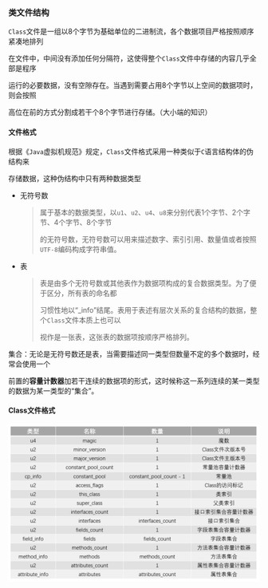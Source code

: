 ### 类文件结构

`Class`文件是一组以8个字节为基础单位的二进制流，各个数据项目严格按照顺序紧凑地排列

在文件中，中间没有添加任何分隔符，这使得整个`Class`文件中存储的内容几乎全部是程序

运行的必要数据，没有空隙存在。当遇到需要占用8个字节以上空间的数据项时，则会按照

高位在前的方式分割成若干个8个字节进行存储。（大小端的知识）

#### 文件格式

根据《`Java`虚拟机规范》规定，`Class`文件格式采用一种类似于`C`语言结构体的伪结构来

存储数据，这种伪结构中只有两种数据类型

* 无符号数

  > 属于基本的数据类型，以`u1`、`u2`、`u4`、`u8`来分别代表1个字节、2个字节、4个字节、8个字节
  >
  > 的无符号数，无符号数可以用来描述数字、索引引用、数量值或者按照`UTF-8`编码构成字符串值。

* 表

  > 表是由多个无符号数或其他表作为数据项构成的复合数据类型。为了便于区分，所有表的命名都
  >
  > 习惯性地以“_info”结尾。表用于表述有层次关系的复合结构的数据，整个`Class`文件本质上也可以
  >
  > 视作是一张表，这张表的数据项按顺序严格排列。

集合：无论是无符号数还是表，当需要描述同一类型但数量不定的多个数据时，经常会使用一个

前置的**容量计数器**加若干连续的数据项的形式，这时候称这一系列连续的某一类型的数据为某一类型的“集合”。



#### Class文件格式

![](file\Class文件格式.png)

